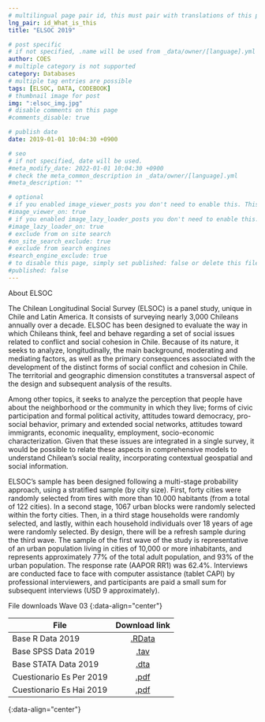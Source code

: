 ```yaml
---
# multilingual page pair id, this must pair with translations of this page. (This name must be unique)
lng_pair: id_What_is_this
title: "ELSOC 2019"

# post specific
# if not specified, .name will be used from _data/owner/[language].yml
author: COES
# multiple category is not supported
category: Databases
# multiple tag entries are possible
tags: [ELSOC, DATA, CODEBOOK]
# thumbnail image for post
img: ":elsoc_img.jpg"
# disable comments on this page
#comments_disable: true

# publish date
date: 2019-01-01 10:04:30 +0900

# seo
# if not specified, date will be used.
#meta_modify_date: 2022-01-01 10:04:30 +0900
# check the meta_common_description in _data/owner/[language].yml
#meta_description: ""

# optional
# if you enabled image_viewer_posts you don't need to enable this. This is only if image_viewer_posts = false
#image_viewer_on: true
# if you enabled image_lazy_loader_posts you don't need to enable this. This is only if image_lazy_loader_posts = false
#image_lazy_loader_on: true
# exclude from on site search
#on_site_search_exclude: true
# exclude from search engines
#search_engine_exclude: true
# to disable this page, simply set published: false or delete this file
#published: false
---
```

<!-- outline-start -->

About ELSOC

The Chilean Longitudinal Social Survey (ELSOC) is a panel study, unique in Chile and Latin America. It consists of surveying nearly 3,000 Chileans annually over a decade. ELSOC has been designed to evaluate the way in which Chileans think, feel and behave regarding a set of social issues related to conflict and social cohesion in Chile. Because of its nature, it seeks to analyze, longitudinally, the main background, moderating and mediating factors, as well as the primary consequences associated with the development of the distinct forms of social conflict and cohesion in Chile. The territorial and geographic dimension constitutes a transversal aspect of the design and subsequent analysis of the results.

Among other topics, it seeks to analyze the perception that people have about the neighborhood or the community in which they live; forms of civic participation and formal political activity, attitudes toward democracy, pro-social behavior, primary and extended social networks, attitudes toward immigrants, economic inequality, employment, socio-economic characterization. Given that these issues are integrated in a single survey, it would be possible to relate these aspects in comprehensive models to understand Chilean’s social reality, incorporating contextual geospatial and social information.

ELSOC’s sample has been designed following a multi-stage probability approach, using a stratified sample (by city size). First, forty cities were randomly selected from tires with more than 10.000 habitants (from a total of 122 cities). In a second stage, 1067 urban blocks were randomly selected within the forty cities. Then, in a third stage households were randomly selected, and lastly, within each household individuals over 18 years of age were randomly selected. By design, there will be a refresh sample during the third wave. The sample of the first wave of the study is representative of an urban population living in cities of 10,000 or more inhabitants, and represents approximately 77% of the total adult population, and 93% of the urban population. The response rate (AAPOR RR1) was 62.4%. Interviews are conducted face to face with computer assistance (tablet CAPI) by professional interviewers, and participants are paid a small sum for subsequent interviews (USD 9 approximately).

File downloads Wave 03
{:data-align="center"}
        
|File                 |   Download link                           |
| ------------------- | :---------------------------------------: |
| Base R Data 2019    |[.RData](https://dataverse.harvard.edu/file.xhtml?fileId=4606521&version=1.0)           |
| Base SPSS Data 2019 |[.tav](https://dataverse.harvard.edu/file.xhtml?fileId=4606522&version=1.0)             |
| Base STATA Data 2019|[.dta](https://dataverse.harvard.edu/file.xhtml?fileId=4606519&version=1.0)             |
| Cuestionario Es Per 2019|[.pdf](https://dataverse.harvard.edu/file.xhtml?fileId=4606523&version=1.0)             |
| Cuestionario Es Hai 2019|[.pdf](https://dataverse.harvard.edu/file.xhtml?fileId=4606524&version=1.0)             |
{:data-align="center"}

